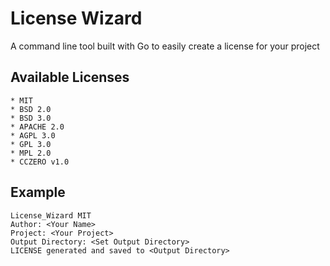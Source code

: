 # License Wizard

A command line tool built with Go to easily create a license for your project

## Available Licenses 

```
* MIT
* BSD 2.0
* BSD 3.0
* APACHE 2.0
* AGPL 3.0
* GPL 3.0
* MPL 2.0
* CCZERO v1.0
```

## Example

```
License_Wizard MIT
Author: <Your Name>
Project: <Your Project>
Output Directory: <Set Output Directory>
LICENSE generated and saved to <Output Directory>
```

